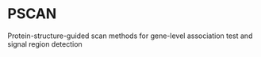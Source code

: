 # PSCAN
Protein-structure-guided scan methods for gene-level association test and signal region detection

